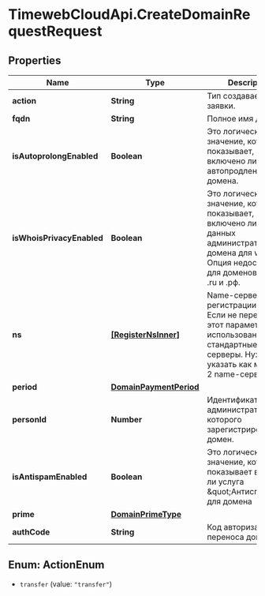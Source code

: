 # TimewebCloudApi.CreateDomainRequestRequest

## Properties

Name | Type | Description | Notes
------------ | ------------- | ------------- | -------------
**action** | **String** | Тип создаваемой заявки. | 
**fqdn** | **String** | Полное имя домена. | 
**isAutoprolongEnabled** | **Boolean** | Это логическое значение, которое показывает, включено ли автопродление домена. | [optional] 
**isWhoisPrivacyEnabled** | **Boolean** | Это логическое значение, которое показывает, включено ли скрытие данных администратора домена для whois. Опция недоступна для доменов в зонах .ru и .рф. | [optional] 
**ns** | [**[RegisterNsInner]**](RegisterNsInner.md) | Name-серверы для регистрации домена. Если не передавать этот параметр, будут использованы наши стандартные name-серверы. Нужно указать как минимум 2 name-сервера. | [optional] 
**period** | [**DomainPaymentPeriod**](DomainPaymentPeriod.md) |  | [optional] 
**personId** | **Number** | Идентификатор администратора, на которого зарегистрирован домен. | 
**isAntispamEnabled** | **Boolean** | Это логическое значение, которое показывает включена ли услуга \&quot;Антиспам\&quot; для домена | [optional] 
**prime** | [**DomainPrimeType**](DomainPrimeType.md) |  | [optional] 
**authCode** | **String** | Код авторизации для переноса домена. | 



## Enum: ActionEnum


* `transfer` (value: `"transfer"`)




